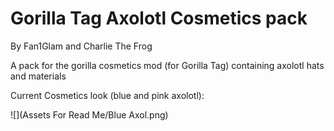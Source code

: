 # Gorilla Tag Axolotl Cosmetics pack 
By Fan1Glam and Charlie The Frog

A pack for the gorilla cosmetics mod (for Gorilla Tag) containing axolotl hats and materials

Current Cosmetics look (blue and pink axolotl):

![](Assets For Read Me/Blue Axol.png)
